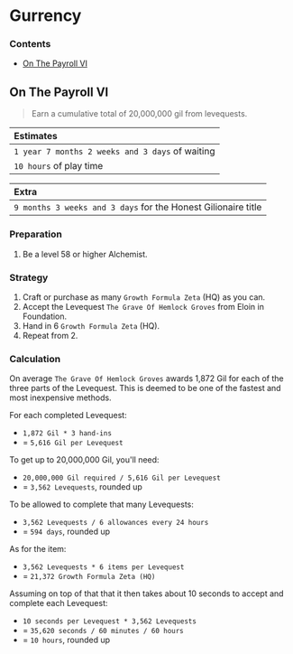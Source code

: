 # Gurrency

### Contents

* [On The Payroll VI](on-the-payroll-vi)

## On The Payroll VI
> Earn a cumulative total of 20,000,000 gil from levequests.

| Estimates |
| :-- |
| `1 year 7 months 2 weeks and 3 days` of waiting |
| `10 hours` of play time |

| Extra |
| :-- |
| `9 months 3 weeks and 3 days` for the Honest Gilionaire title |


### Preparation
1. Be a level 58 or higher Alchemist.

### Strategy
1. Craft or purchase as many `Growth Formula Zeta` (HQ) as you can.
2. Accept the Levequest `The Grave Of Hemlock Groves` from 	Eloin in Foundation.
3. Hand in 6 `Growth Formula Zeta` (HQ).
4. Repeat from 2.

### Calculation

On average `The Grave Of Hemlock Groves` awards 1,872 Gil for each of the three parts of the Levequest. This is deemed to be one of the fastest and most inexpensive methods.

For each completed Levequest:

* `1,872 Gil * 3 hand-ins`
* = `5,616 Gil per Levequest`

To get up to 20,000,000 Gil, you'll need:

* `20,000,000 Gil required / 5,616 Gil per Levequest`
* = `3,562 Levequests`, rounded up

To be allowed to complete that many Levequests:

* `3,562 Levequests / 6 allowances every 24 hours`
* = `594 days`, rounded up

As for the item:

* `3,562 Levequests * 6 items per Levequest`
* = `21,372 Growth Formula Zeta (HQ)`

Assuming on top of that that it then takes about 10 seconds to accept and complete each Levequest:

* `10 seconds per Levequest * 3,562 Levequests`
* = `35,620 seconds / 60 minutes / 60 hours`
* = `10 hours`, rounded up